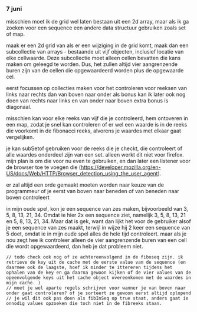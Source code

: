 ### 7 juni 

misschien moet ik de grid wel laten bestaan uit een 2d array, maar als ik ga zoeken voor een sequence een andere data structuur gebruiken zoals set of map. 

maak er een 2d grid van 
als er een wijziging in de grid komt, maak dan een subcollectie van arrays - bestaande uit vijf objecten, inclusief locatie van elke cellwaarde. Deze subcollectie moet alleen cellen bevatten die kans maken om geleegd te worden. Dus, het zullen altijd vier aangrenzende buren zijn van de cellen die opgewaardeerd worden plus de opgewaarde cel. 

eerst focussen op collecties maken voor het controleren voor reeksen van links naar rechts 
dan van boven naar onder 
als bonus kan ik later ook nog doen van rechts naar links en van onder naar boven 
extra bonus is diagonaal. 

misschien kan voor elke reeks van vijf die je controleerd, hem ontoveren in een map, zodat je snel kan controleren of er wel een waarde is in de reeks die voorkomt in de fibonacci reeks, alvorens je waardes met elkaar gaat vergelijken. 

je kan subSetof gebruiken voor de reeks die je checkt, die controleert of alle waardes onderdeel zijn van een set. alleen werkt dit niet voor firefox. mijn plan is om die voor nu even te gebruiken, en dan later een listener voor de browser toe te voegen die (https://developer.mozilla.org/en-US/docs/Web/HTTP/Browser_detection_using_the_user_agent). 

er zal altijd een orde gemaakt moeten worden naar keuze van de programmeur of je eerst van boven naar beneden of van beneden naar boven controleert

in mijn oude spel, kon je een sequence van zes maken, bijvoorbeeld van 3, 5, 8, 13, 21, 34. Omdat ie hier 2x een sequence ziet, namelijk 3, 5, 8, 13, 21 en 5, 8, 13, 21, 34. Maar dat is gek, want dan lijkt het voor de gebruiker alsof je een sequence van zes maakt, terwijl in wijze hij 2 keer een sequence van 5 doet, omdat ie in mijn oude spel alles de hele tijd controleert. maar als je nou zegt hee ik controleer alleen de vier aangrenzende buren van een cell die wordt opgewaardeerd, dan heb je dat probleem niet. 


    // todo check ook nog of ze achtereenvolgend in de fiboseq zijn. ik retrieve de key uit de cache met de eerste value van de sequence (en daarmee ook de laagste, hoef ik minder te ittereren tijdens het ophalen van de key en ga daarna gewoon kijken of de vier values van de opeenvolgende keys uit het cache object overeenkomen met de waardes in mijn cache. )
    // moet je wel aparte regels schrijven voor wanner je van boven naar onder gaat controleren? of je sorteert ze gewoon eerst altijd oplopend 
    // je wil dit ook pas doen als fibInSeq op true staat, anders gaat ie onnodig values opzoeken die toch niet in de fibreeks staan. 